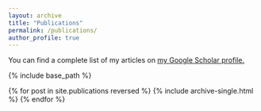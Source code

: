 ```yaml
---
layout: archive
title: "Publications"
permalink: /publications/
author_profile: true
---
```


<!--{% if author.googlescholar %}-->
  You can find a complete list of my articles on <u><a href="https://scholar.google.com/citations?user=BYOREdwAAAAJ&hl=en">my Google Scholar profile</a>.</u>
<!--{% endif %}-->

{% include base_path %}

{% for post in site.publications reversed %}
  {% include archive-single.html %}
{% endfor %}
